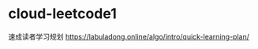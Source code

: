 # cloud-leetcode1



速成读者学习规划
https://labuladong.online/algo/intro/quick-learning-plan/














